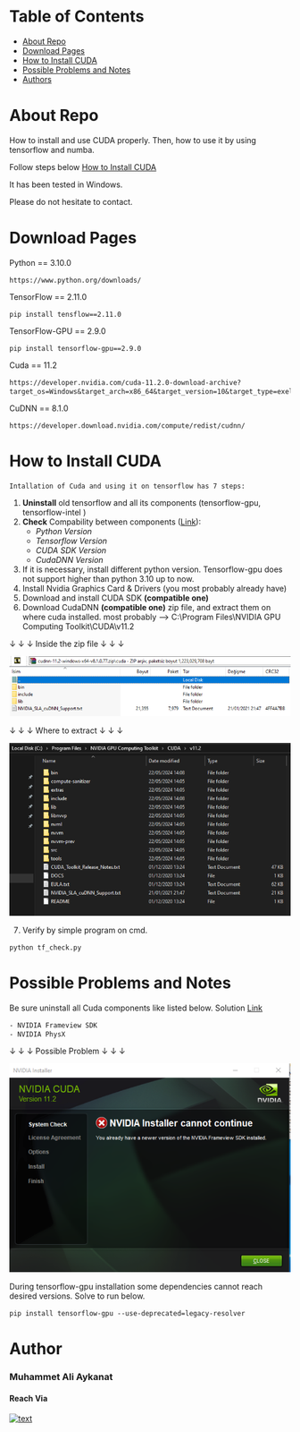# Table of Contents

   * [About Repo](#about-repo)
   * [Download Pages](#download-pages)
   * [How to Install CUDA](#how-to-install-cuda)
   * [Possible Problems and Notes](#possible-problems-and-notes)
   * [Authors](#authors)

# About Repo
How to install and use CUDA properly. Then, how to use it by using tensorflow and numba.

Follow steps below [How to Install CUDA](#how-to-install-cuda)

It has been tested in Windows.

Please do not hesitate to contact.

# Download Pages
Python == 3.10.0

    https://www.python.org/downloads/

TensorFlow == 2.11.0

    pip install tensflow==2.11.0

TensorFlow-GPU == 2.9.0

    pip install tensorflow-gpu==2.9.0

Cuda == 11.2

    https://developer.nvidia.com/cuda-11.2.0-download-archive?target_os=Windows&target_arch=x86_64&target_version=10&target_type=exelocal

CuDNN == 8.1.0

    https://developer.download.nvidia.com/compute/redist/cudnn/

# How to Install CUDA
    Intallation of Cuda and using it on tensorflow has 7 steps: 
   1. **Uninstall** old tensorflow and all its components (tensorflow-gpu, tensorflow-intel )
   2. **Check** Compability between components ([Link](https://www.tensorflow.org/install/source_windows)):
        * *Python Version*
        * *Tensorflow Version*
        * *CUDA SDK Version*
        * *CudaDNN Version*
   3. If it is necessary, install different python version. Tensorflow-gpu does not support higher than python 3.10 up to now.
   4. Install Nvidia Graphics Card & Drivers (you most probably already have)
   5. Download and install CUDA SDK **(compatible one)**
   6. Download CudaDNN **(compatible one)** zip file, and extract them on where cuda installed. most probably --> C:\Program Files\NVIDIA GPU Computing Toolkit\CUDA\v11.2 

&darr; &darr; &darr; Inside the zip file &darr; &darr; &darr;

![Step-6](CudaDNN_inside_zip.png "CuDNN")

&darr; &darr; &darr; Where to extract &darr; &darr; &darr;

![Step-6](Cuda_directory.png "Cuda Directory")

   7. Verify by simple program on cmd. 

    python tf_check.py

# Possible Problems and Notes

Be sure uninstall all Cuda components like listed below. Solution [Link](https://forums.developer.nvidia.com/t/nvidia-installer-cannot-continue/169854)

    - NVIDIA Frameview SDK
    - NVIDIA PhysX

&darr; &darr; &darr; Possible Problem &darr; &darr; &darr;

![Step-6](nvdia_problem.png "Cuda Directory")

During tensorflow-gpu installation some dependencies cannot reach desired versions. Solve to run below.

    pip install tensorflow-gpu --use-deprecated=legacy-resolver

# Author

### Muhammet Ali Aykanat 

#### Reach Via  
[![text](https://img.shields.io/badge/LinkedIn-0077B5?style=for-the-badge&logo=linkedin&logoColor=white)](https://www.linkedin.com/in/muhammet-ali-aykanat/)
